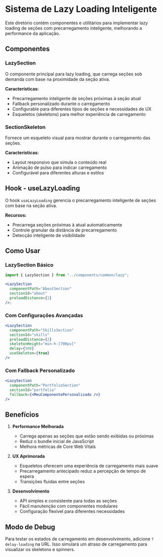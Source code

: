 # Sistema de Lazy Loading Inteligente

Este diretório contém componentes e utilitários para implementar lazy loading de seções com precarregamento inteligente, melhorando a performance da aplicação.

## Componentes

### LazySection

O componente principal para lazy loading, que carrega seções sob demanda com base na proximidade da seção ativa.

**Características:**

- Precarregamento inteligente de seções próximas à seção atual
- Fallback personalizado durante o carregamento
- Configurable para diferentes tipos de seções e necessidades de UX
- Esqueletos (skeletons) para melhor experiência de carregamento

### SectionSkeleton

Fornece um esqueleto visual para mostrar durante o carregamento das seções.

**Características:**

- Layout responsivo que simula o conteúdo real
- Animação de pulso para indicar carregamento
- Configurável para diferentes alturas e estilos

## Hook - useLazyLoading

O hook `useLazyLoading` gerencia o precarregamento inteligente de seções com base na seção ativa.

**Recursos:**

- Precarrega seções próximas à atual automaticamente
- Controle granular da distância de precarregamento
- Detecção inteligente de visibilidade

## Como Usar

### LazySection Básico

```jsx
import { LazySection } from "../components/common/lazy";

<LazySection
  componentPath="AboutSection"
  sectionId="about"
  preloadDistance={1}
/>;
```

### Com Configurações Avançadas

```jsx
<LazySection
  componentPath="SkillsSection"
  sectionId="skills"
  preloadDistance={2}
  skeletonHeight="min-h-[700px]"
  delay={500}
  useSkeleton={true}
/>
```

### Com Fallback Personalizado

```jsx
<LazySection
  componentPath="PortfolioSection"
  sectionId="portfolio"
  fallback={<MeuComponentePersonalizado />}
/>
```

## Benefícios

1. **Performance Melhorada**

   - Carrega apenas as seções que estão sendo exibidas ou próximas
   - Reduz o bundle inicial de JavaScript
   - Melhora métricas de Core Web Vitals

2. **UX Aprimorada**

   - Esqueletos oferecem uma experiência de carregamento mais suave
   - Precarregamento antecipado reduz a percepção de tempo de espera
   - Transições fluidas entre seções

3. **Desenvolvimento**
   - API simples e consistente para todas as seções
   - Fácil manutenção com componentes modulares
   - Configuração flexível para diferentes necessidades

## Modo de Debug

Para testar os estados de carregamento em desenvolvimento, adicione `?delay-loading` na URL. Isso simulará um atraso de carregamento para visualizar os skeletons e spinners.
